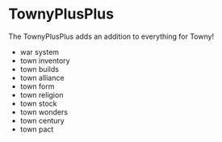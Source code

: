 # TownyPlusPlus
The TownyPlusPlus adds an addition to everything for Towny!
- war system
- town inventory
- town builds
- town alliance
- town form
- town religion
- town stock
- town wonders
- town century
- town pact
